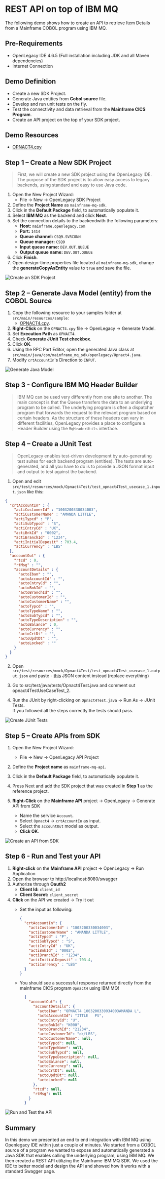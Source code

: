 # REST API on top of IBM MQ

The following demo shows how to create an API to retrieve Item Details from a Mainframe COBOL program using IBM MQ.

## Pre-Requirements

- OpenLegacy IDE 4.6.5 (Full installation including JDK and all Maven dependencies)
- Internet Connection

## Demo Definition

- Create a new SDK Project.
- Generate Java entities from **Cobol source** file.
- Develop and run unit tests on the fly.
- Test the connectivity and data retrieval from the **Mainframe CICS Program**.
- Create an API project on the top of your SDK project.
  
## Demo Resources

- [OPNACT4.cpy](./assets/resources/OPNACT4.cpy)

## Step 1 – Create a New SDK Project

> First, we will create a new SDK project using the OpenLegacy IDE.
The purpose of the SDK project is to allow easy access to legacy backends, using standard and easy to use Java code.

1. Open the New Project Wizard:
   - File → New → OpenLegacy SDK Project
2. Define the **Project Name** as `mainframe-mq-sdk`.
3. Click in the **Default Package** field, to automatically populate it.
4. Select **IBM MQ** as the backend and click **Next**.
5. Set the connection details to the backendwith the following parameters:
    - **Host:** `mainframe.openlegacy.com`
    - **Port:** `1414`
    - **Queue channel:** `CSQ9.SVRCONN`
    - **Queue manager:** `CSQ9`
    - **Input queue name:** `DEV.OUT.QUEUE`
    - **Output queue name:** `DEV.OUT.QUEUE`
6. Click **Finish**.
7. Open design-time.properties file located at `mainframe-mq-sdk`, change the **generateCopyAsEntity** value to `true` and save the file.

![Create an SDK Project](./assets/images/createSDK.gif)

## Step 2 – Generate Java Model (entity) from the COBOL Source

1. Copy the following resource to your samples folder at `src/main/resources/sample`:
    - [OPNACT4.cpy](./assets/resources/OPNACT4.cpy).
2. **Right-Click** on the `OPNACT4.cpy` file → OpenLegacy → Generate Model.
3. Set **Execution Path** as `OPNACT4`.
4. Check **Generate JUnit Test checkbox**.
5. Click **OK**.
6. Using the RPC Part Editor, open the generated Java class at `src/main/java/com/mainframe_mq_sdk/openlegacy/Opnact4.java`.
7. Modify `crtAccountIn`'s Direction to `INPUT`.

![Generate Java Model](./assets/images/generateEntity.gif)

## Step 3 - Configure IBM MQ Header Builder

> IBM MQ can be used very differently from one site to another. The main concept is that the Queue transfers the data to an underlying program to be called. The underlying program is often a dispatcher program that forwards the request to the relevant program based on certain headers. As the structure of these headers can vary in different facilities, OpenLegacy provides a place to configure a Header Builder using the `MqHeaderUtils` interface.
  
## Step 4 – Create a JUnit Test

> OpenLegacy enables test-driven development by auto-generating test suites for each backend program (entities).
The tests are auto-generated, and all you have to do is to provide a JSON format input and output to test against the backend.

1. Open and edit `src/test/resources/mock/Opnact4Test/test_opnact4Test_usecase_1.input.json` like this:  

  ```json
  {
    "crtAccountIn" : {
      "actiCustomerId" : "1003200330034003",
      "actiCustomerName" : "AMANDA LITTLE",
      "actiTypcd" : "P",
      "actiSubTypcd" : "S",
      "actiCntryCd" : "UK",
      "actiBnkId" : "0002",
      "actiBranchId" : "1234",
      "actiInitialDeposit" : 703.4,
      "actiCurrency" : "LBS"
    },
    "accountOut" : {
      "rtcd" : 0,
      "rtMsg" : "",
      "accountDetails" : {
        "actoIban" : "",
        "actoAccountId" : "",
        "actoCntryCd" : "",
        "actoBnkId" : "",
        "actoBranchId" : "",
        "actoCustomerId" : "",
        "actoCustomerName" : "",
        "actoTypcd" : "",
        "actoTypeName" : "",
        "actoSubTypcd" : "",
        "actoTypeDescription" : "",
        "actoBalance" : 0,
        "actoCurrency" : "",
        "actoCrtDt" : "",
        "actoUpdtDt" : "",
        "actoLocked" : ""
      }
    }
  }
  ```
  
2. Open `src/test/resources/mock/Opnact4Test/test_opnact4Test_usecase_1.output.json` and paste - [this](./assets/resources/Test_usecase_1.output.json) JSON content instead (replace everything)

  
3. Go to src/test/java/tests/Opnact4Test.java and comment out opnact4TestUseCaseTest_2.  
4. Run the JUnit by right-clicking on `Opnact4Test.java` → Run As → JUnit Tests.  
   If you followed all the steps correctly the tests should pass.

![Create JUnit Tests](./assets/images/createJUnit.gif)

## Step 5 – Create APIs from SDK

1. Open the New Project Wizard:  
   - File → New → OpenLegacy API Project  
2. Define the **Project name** as `mainframe-mq-api`.  
3. Click in the **Default Package** field, to automatically populate it.  
4. Press Next and add the SDK project that was created in **Step 1**  as the reference project.  
5. **Right-Click** on the **Mainframe API** project → OpenLegacy → Generate API from SDK  

    - Name the service `Account`.  
    - Select `Opnact4` → `crtAccountIn` as input.  
    - Select the `accountOut` model as output.  
    - **Click OK**.



![Create an API from SDK](./assets/images/createAPI.gif)

## Step 6 - Run and Test your API

1. **Right-click** on the **Mainframe API** project → OpenLegacy → Run Application  
2. Open the browser to http://localhost:8080/swagger  
3. Authorize through **Oauth2**
   - **Client Id:** `client_id`
   - **Client Secret:** `client_secret`
4. **Click** on the API we created → Try it out  
    - Set the input as following:  
	
      ```json
      {
        "crtAccountIn": {
          "actiCustomerId" : "1003200330034003",
          "actiCustomerName" : "AMANDA LITTLE",
          "actiTypcd" : "P",
          "actiSubTypcd" : "S",
          "actiCntryCd" : "UK",
          "actiBnkId" : "0002",
          "actiBranchId" : "1234",
          "actiInitialDeposit" : 703.4,
          "actiCurrency" : "LBS"
        }
      }
      ```
	  
    - You should see a successful response returned directly from the mainframe CICS program `Opnact4` using IBM MQ!  
	
      ```json
		{
		  "accountOut": {
			"accountDetails": {
			  "actoIban": "OPNACT4 1003200330034003AMANDA L",
			  "actoAccountId": "ITTLE   PS",
			  "actoCntryCd": "U",
			  "actoBnkId": "K000",
			  "actoBranchId": "21234",
			  "actoCustomerId": "ø\fLBS",
			  "actoCustomerName": null,
			  "actoTypcd": null,
			  "actoTypeName": null,
			  "actoSubTypcd": null,
			  "actoTypeDescription": null,
			  "actoBalance": null,
			  "actoCurrency": null,
			  "actoCrtDt": null,
			  "actoUpdtDt": null,
			  "actoLocked": null
			},
			"rtcd": null,
			"rtMsg": null
		  }
		}
      ```  

![Run and Test the API](./assets/images/swagger.gif)

## Summary

In this demo we presented an end to end integration with IBM MQ using Openlegacy IDE within just a couple of minutes.
We started from a COBOL source of a program we wanted to expose and automatically generated a Java SDK that enables calling the underlying program, using IBM MQ. We then  created a REST API utilizing the Mainframe IBM MQ SDK.
We used the IDE to better model and design the API and showed how it works with a standard Swagger page.
